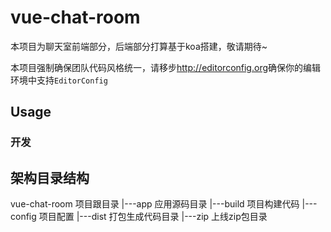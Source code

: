 # vue-chat-room

本项目为聊天室前端部分，后端部分打算基于koa搭建，敬请期待~

本项目强制确保团队代码风格统一，请移步<http://editorconfig.org>确保你的编辑环境中支持`EditorConfig`

## Usage

### 开发


## 架构目录结构

vue-chat-room 项目跟目录
|---app 应用源码目录
|---build 项目构建代码
|---config 项目配置
|---dist 打包生成代码目录
|---zip 上线zip包目录